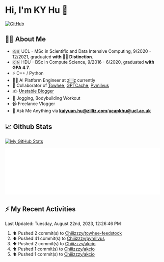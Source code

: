 # Hi, I'm KY Hu 👋

[![GitHub](https://img.shields.io/badge/dynamic/json?logo=github&label=GitHub&labelColor=495867&color=495867&query=%24.data.totalSubs&url=https%3A%2F%2Fapi.spencerwoo.com%2Fsubstats%2F%3Fsource%3Dgithub%26queryKey%3Dhayschan&style=flat-square)](https://github.com/Chiiizzzy)

## 🧑‍💻 About Me


- 🇬🇧 UCL - MSc in Scientific and Data Intensive Computing, 9/2020 - 12/2021, graduated **with 🧑‍🎓 Distinction**.
- 🇨🇳 HDU - BSc in Compute Science, 9/2016 - 6/2020, graduated **with GPA 4.7**.
- ⚡️ C++ / Python
- 🧑‍💻 AI Platform Engineer at [zilliz](https://zilliz.com/) currently
- 💬 Collaborator of [Towhee](https://github.com/towhee-io/towhee), [GPTCache](https://github.com/zilliztech/GPTCache), [Pymilvus](https://github.com/milvus-io/pymilvus)
- ✍️ [Unstable Blogger](https://blog.csdn.net/DooDia)
- 🏃 Jogging, Bodybuilding Workout
- 📹 Freelance Vlogger
- 📮 Ask Me Anything via **[kaiyuan.hu@zilliz.com](mailto:kaiyuan.hu@zilliz.com)**/**[ucapkhu@ucl.ac.uk](ucapkhu@ucl.ac.uk)**


## 📈 Github Stats

[![My GitHub Stats](https://github-readme-stats.vercel.app/api?username=Chiiizzzy&show_icons=true&theme=gotham)](https://github-readme-stats.vercel.app/api?username=Chiiizzzy&show_icons=true&theme=gotham)

<!-- [![Ashutosh's github activity graph](https://github-readme-activity-graph.cyclic.app/graph?username=Chiiizzzy&theme=dracula)](https://github.com/Chiiizzzy/github-readme-activity-graph) -->


![Metrics 👋](/metrics.plugin.followup.user.svg)

## ⚡️ My Recent Activities

<!--RECENT_ACTIVITY:last_update-->
Last Updated: Tuesday, August 22nd, 2023, 12:26:46 PM
<!--RECENT_ACTIVITY:last_update_end-->

<!--RECENT_ACTIVITY:start-->
1. ⬆️ Pushed 2 commit(s) to [Chiiizzzy/towhee-feedstock](https://github.com/Chiiizzzy/towhee-feedstock)<br>
2. ⬆️ Pushed 41 commit(s) to [Chiiizzzy/pymilvus](https://github.com/Chiiizzzy/pymilvus)<br>
3. ⬆️ Pushed 2 commit(s) to [Chiiizzzy/akcio](https://github.com/Chiiizzzy/akcio)<br>
4. ⬆️ Pushed 1 commit(s) to [Chiiizzzy/akcio](https://github.com/Chiiizzzy/akcio)<br>
5. ⬆️ Pushed 1 commit(s) to [Chiiizzzy/akcio](https://github.com/Chiiizzzy/akcio)<br>
<!--RECENT_ACTIVITY:end-->
